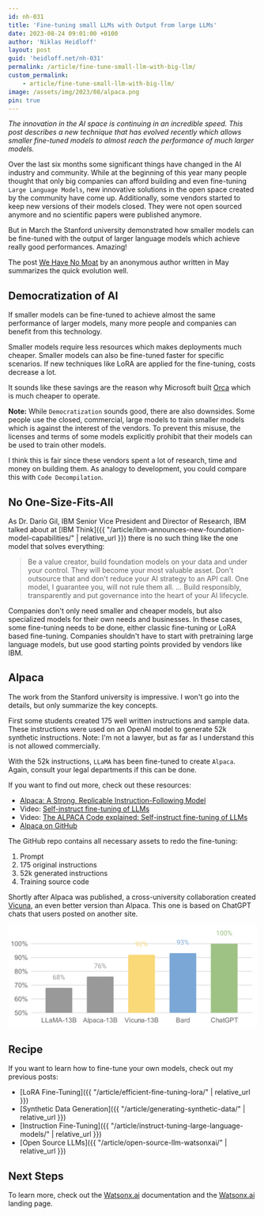 ```yaml
---
id: nh-031
title: 'Fine-tuning small LLMs with Output from large LLMs'
date: 2023-08-24 09:01:00 +0100
author: 'Niklas Heidloff'
layout: post
guid: 'heidloff.net/nh-031'
permalink: /article/fine-tune-small-llm-with-big-llm/
custom_permalink:
    - article/fine-tune-small-llm-with-big-llm/
image: /assets/img/2023/08/alpaca.png
pin: true
---
```


*The innovation in the AI space is continuing in an incredible speed. This post describes a new technique that has evolved recently which allows smaller fine-tuned models to almost reach the performance of much larger models.*

Over the last six months some significant things have changed in the AI industry and community. While at the beginning of this year many people thought that only big companies can afford building and even fine-tuning `Large Language Models`, new innovative solutions in the open space created by the community have come up. Additionally, some vendors started to keep new versions of their models closed. They were not open sourced anymore and no scientific papers were published anymore.

But in March the Stanford university demonstrated how smaller models can be fine-tuned with the output of larger language models which achieve really good performances. Amazing!

The post [We Have No Moat](https://www.semianalysis.com/p/google-we-have-no-moat-and-neither) by an anonymous author written in May summarizes the quick evolution well.

## Democratization of AI

If smaller models can be fine-tuned to achieve almost the same performance of larger models, many more people and companies can benefit from this technology.

Smaller models require less resources which makes deployments much cheaper. Smaller models can also be fine-tuned faster for specific scenarios. If new techniques like LoRA are applied for the fine-tuning, costs decrease a lot.

It sounds like these savings are the reason why Microsoft built [Orca](https://www.microsoft.com/en-us/research/publication/orca-progressive-learning-from-complex-explanation-traces-of-gpt-4/) which is much cheaper to operate.

**Note:** While `Democratization` sounds good, there are also downsides. Some people use the closed, commercial, large models to train smaller models which is against the interest of the vendors. To prevent this misuse, the licenses and terms of some models explicitly prohibit that their models can be used to train other models.

I think this is fair since these vendors spent a lot of research, time and money on building them. As analogy to development, you could compare this with `Code Decompilation`.

## No One-Size-Fits-All

As Dr. Darío Gil, IBM Senior Vice President and Director of Research, IBM talked about at [IBM Think]({{ "/article/ibm-announces-new-foundation-model-capabilities/" | relative_url }}) there is no such thing like the one model that solves everything:

> Be a value creator, build foundation models on your data and under your control. They will become your most valuable asset. Don't outsource that and don't reduce your AI strategy to an API call. One model, I guarantee you, will not rule them all. ... Build responsibly, transparently and put governance into the heart of your AI lifecycle.

Companies don't only need smaller and cheaper models, but also specialized models for their own needs and businesses. In these cases, some fine-tuning needs to be done, either classic fine-tuning or LoRA based fine-tuning. Companies shouldn't have to start with pretraining large language models, but use good starting points provided by vendors like IBM.

## Alpaca

The work from the Stanford university is impressive. I won't go into the details, but only summarize the key concepts.

First some students created 175 well written instructions and sample data. These instructions were used on an OpenAI model to generate 52k synthetic instructions. Note: I'm not a lawyer, but as far as I understand this is not allowed commercially.

With the 52k instructions, `LLaMA` has been fine-tuned to create `Alpaca`. Again, consult your legal departments if this can be done.

If you want to find out more, check out these resources:

* [Alpaca: A Strong, Replicable Instruction-Following Model](https://crfm.stanford.edu/2023/03/13/alpaca.html)
* Video: [Self-instruct fine-tuning of LLMs](https://www.youtube.com/watch?v=m18C1cvoYvM)
* Video: [The ALPACA Code explained: Self-instruct fine-tuning of LLMs](https://www.youtube.com/watch?v=jQL0ZeHtXFc)
* [Alpaca on GitHub](https://github.com/tatsu-lab/stanford_alpaca)

The GitHub repo contains all necessary assets to redo the fine-tuning:

1. Prompt
2. 175 original instructions
3. 52k generated instructions
4. Training source code

Shortly after Alpaca was published, a cross-university collaboration created [Vicuna](https://lmsys.org/blog/2023-03-30-vicuna/), an even better version than Alpaca. This one is based on ChatGPT chats that users posted on another site.

![image](/assets/img/2023/08/vicuna.png)

## Recipe

If you want to learn how to fine-tune your own models, check out my previous posts:

* [LoRA Fine-Tuning]({{ "/article/efficient-fine-tuning-lora/" | relative_url }})
* [Synthetic Data Generation]({{ "/article/generating-synthetic-data/" | relative_url }})
* [Instruction Fine-Tuning]({{ "/article/instruct-tuning-large-language-models/" | relative_url }})
* [Open Source LLMs]({{ "/article/open-source-llm-watsonxai/" | relative_url }})

## Next Steps

To learn more, check out the [Watsonx.ai](https://eu-de.dataplatform.cloud.ibm.com/docs/content/wsj/analyze-data/fm-overview.html?context=wx&audience=wdp) documentation and the [Watsonx.ai](https://www.ibm.com/products/watsonx-ai) landing page.